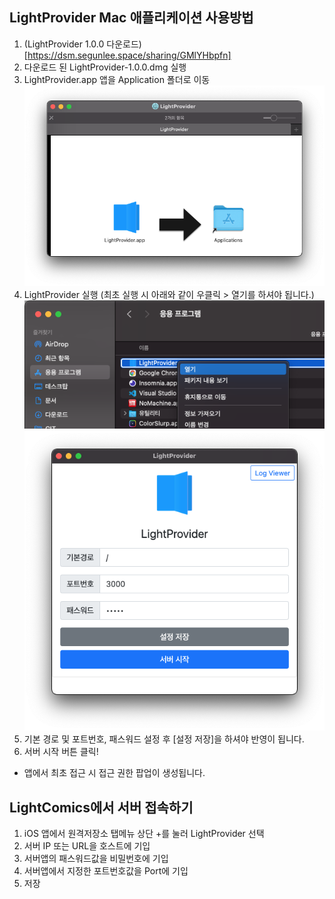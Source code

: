 ## LightProvider Mac 애플리케이션 사용방법



1. (LightProvider 1.0.0 다운로드)[https://dsm.segunlee.space/sharing/GMlYHbpfn]
2. 다운로드 된 LightProvider-1.0.0.dmg 실행
3. LightProvider.app 앱을 Application 폴더로 이동
    ![image-20210401205431807](README_mac/image-20210401205431807.png)
4. LightProvider 실행 (최초 실행 시 아래와 같이 우클릭 > 열기를 하셔야 됩니다.)
    ![image-20210401210537454](README_mac/image-20210401210537454.png)
    ![image-20210401205750875](README_mac/image-20210401205750875.png)
5. 기본 경로 및 포트번호, 패스워드 설정 후 [설정 저장]을 하셔야 반영이 됩니다.
6. 서버 시작 버튼 클릭!



* 앱에서 최초 접근 시 접근 권한 팝업이 생성됩니다.



## LightComics에서 서버 접속하기

1. iOS 앱에서 원격저장소 탭메뉴 상단 +를 눌러 LightProvider 선택
2. 서버 IP 또는 URL을 호스트에 기입
3. 서버앱의 패스워드값을 비밀번호에 기입
4. 서버앱에서 지정한 포트번호값을 Port에 기입
5. 저장